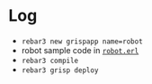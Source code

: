 # Log

- `rebar3 new grispapp name=robot`
- robot sample code in [`robot.erl`](./robot/src/robot.erl)
- `rebar3 compile`
- `rebar3 grisp deploy`
